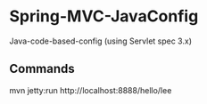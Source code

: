 # Spring-MVC-JavaConfig
  Java-code-based-config (using Servlet spec 3.x)

## Commands
  mvn jetty:run 
  http://localhost:8888/hello/lee
